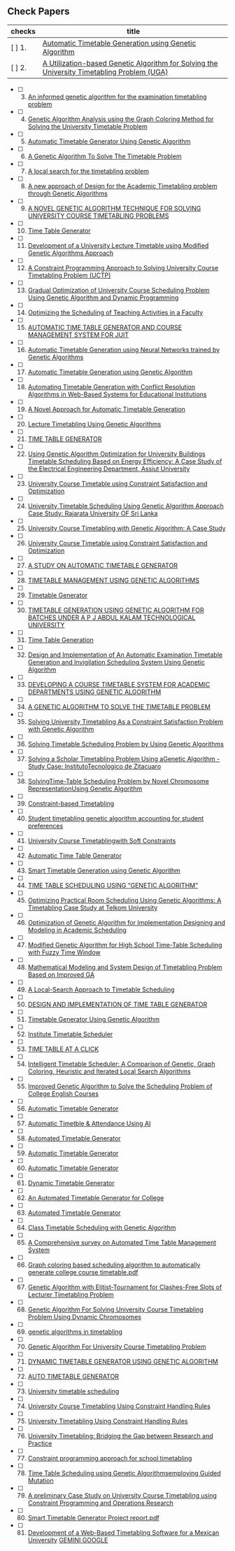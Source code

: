 ## Check Papers
|checks|title|
|---|---|
| [ ] 1.| [Automatic Timetable Generation using Genetic Algorithm](/Documents/Papers/1.Automatic%20Timetable%20Generation%20using%20Genetic%20Algorithm.pdf)|
| [ ] 2.| [A Utilization-based Genetic Algorithm for Solving the University Timetabling Problem (UGA)](/Documents/Papers/2.A%20Utilization-based%20Genetic%20Algorithm%20for%20Solving%20the%20University%20Timetabling%20Problem%20(UGA).pdf)|
- [ ] 3. [An informed genetic algorithm for the examination timetabling problem](/Documents/Papers/3.An%20informed%20genetic%20algorithm%20for%20the%20examination%20timetabling%20problem.pdf)
- [ ] 4. [Genetic Algorithm Analysis using the Graph Coloring Method for Solving the University Timetable Problem](/Documents/Papers/4.Genetic%20Algorithm%20Analysis%20using%20the%20Graph%20Coloring%20Method%20for%20Solving%20the%20%20University%20Timetable%20Problem.pdf)
- [ ] 5. [Automatic Timetable Generator Using Genetic Algorithm](/Documents/Papers/5.Automatic%20Timetable%20Generator%20Using%20Genetic%20%20Algorithm.pdf)
- [ ] 6. [A Genetic Algorithm To Solve The Timetable Problem](/Documents/Papers/6.A%20Genetic%20Algorithm%20To%20Solve%20The%20Timetable%20Problem.pdf)
- [ ] 7. [A local search for the timetabling problem](/Documents/Papers/7.A%20local%20search%20for%20the%20timetabling%20problem.pdf)
- [ ] 8. [A new approach of Design for the Academic Timetabling problem through Genetic Algorithms](/Documents/Papers/8.A%20new%20approach%20of%20Design%20for%20the%20Academic%20Timetabling%20problem%20through%20Genetic%20Algorithms.pdf)
- [ ] 9. [A NOVEL GENETIC ALGORITHM TECHNIQUE FOR SOLVING UNIVERSITY COURSE TIMETABLING PROBLEMS](/Documents/Papers/9.A%20NOVEL%20GENETIC%20ALGORITHM%20TECHNIQUE%20FOR%20SOLVING%20%20UNIVERSITY%20COURSE%20TIMETABLING%20PROBLEMS.pdf)
- [ ] 10. [Time Table Generator](/Documents/Papers/10.Time%20Table%20Generator.pdf)
- [ ] 11. [Development of a University Lecture Timetable using Modified Genetic Algorithms Approach](/Documents/Papers/11.Development%20of%20a%20University%20Lecture%20Timetable%20using%20%20Modified%20Genetic%20Algorithms%20Approach.pdf)
- [ ] 12. [A Constraint Programming Approach to Solving University Course Timetabling Problem (UCTP)](/Documents/Papers/12.A%20Constraint%20Programming%20Approach%20to%20Solving%20University%20Course%20Timetabling%20Problem%20(UCTP).pdf)
- [ ] 13. [Gradual Optimization of University Course Scheduling Problem Using Genetic Algorithm and Dynamic Programming](/Documents/Papers/13.Gradual%20Optimization%20of%20University%20Course%20Scheduling%20Problem%20Using%20Genetic%20Algorithm%20and%20Dynamic%20Programming.pdf)
- [ ] 14. [Optimizing the Scheduling of Teaching Activities in a Faculty](/Documents/Papers/14.Optimizing%20the%20Scheduling%20of%20Teaching%20Activities%20in%20a%20Faculty.pdf)
- [ ] 15. [AUTOMATIC TIME TABLE GENERATOR AND COURSE MANAGEMENT SYSTEM FOR JUIT](/Documents/Papers/15.AUTOMATIC%20TIME%20TABLE%20GENERATOR%20AND%20%20%20%20%20%20%20%20%20%20%20%20%20COURSE%20MANAGEMENT%20SYSTEM%20FOR%20JUIT.pdf)
- [ ] 16. [Automatic Timetable Generation using Neural Networks trained by Genetic Algorithms](/Documents/Papers/16.Automatic%20Timetable%20Generation%20using%20Neural%20Networks%20trained%20by%20Genetic%20Algorithms.pdf)
- [ ] 17. [Automatic Timetable Generation using Genetic Algorithm](/Documents/Papers/17.Automatic%20Timetable%20Generation%20using%20Genetic%20%20Algorithm.pdf)
- [ ] 18. [Automating Timetable Generation with Conflict Resolution Algorithms in Web-Based Systems for Educational Institutions](/Documents/Papers/18.Automating%20Timetable%20Generation%20with%20Conflict%20Resolution%20Algorithms%20in%20%20Web-Based%20Systems%20for%20Educational%20Institutions.pdf)
- [ ] 19. [A Novel Approach for Automatic Timetable Generation](/Documents/Papers/19.A%20Novel%20Approach%20for%20Automatic%20Timetable%20Generation.pdf)
- [ ] 20. [Lecture Timetabling Using Genetic Algorithms](/Documents/Papers/20.Lecture%20Timetabling%20Using%20Genetic%20Algorithms.pdf)
- [ ] 21. [TIME TABLE GENERATOR](/Documents/Papers/21.TIME%20TABLE%20GENERATOR.pdf)
- [ ] 22. [Using Genetic Algorithm Optimization for University Buildings Timetable Scheduling Based on Energy Efficiency: A Case Study of the Electrical Engineering Department, Assiut University](/Documents/Papers/22.Using%20Genetic%20Algorithm%20Optimization%20for%20University%20%20Buildings%20Timetable%20Scheduling%20Based%20on%20Energy%20%20Efficiency-A%20Case%20Study%20of%20the%20Electrical%20%20Engineering%20Department,%20Assiut%20University.pdf)
- [ ] 23. [University Course Timetable using Constraint Satisfaction and Optimization](/Documents/Papers/23.University%20Course%20Timetable%20using%20Constraint%20Satisfaction%20and%20Optimization.pdf)
- [ ] 24. [University Timetable Scheduling Using Genetic Algorithm Approach Case Study: Rajarata University OF Sri Lanka](/Documents/Papers/24.University%20Timetable%20Scheduling%20Using%20Genetic%20Algorithm%20%20Approach%20Case%20Study%20-%20Rajarata%20University%20OF%20Sri%20Lanka.pdf)
- [ ] 25. [University Course Timetabling with Genetic Algorithm: A Case Study](/Documents/Papers/25.University%20Course%20Timetabling%20with%20Genetic%20Algorithm%20A%20Case%20Study.pdf)
- [ ] 26. [University Course Timetable using Constraint Satisfaction and Optimization](/Documents/Papers/26.University%20Course%20Timetable%20using%20Constraint%20Satisfaction%20and%20Optimization.pdf)
- [ ] 27. [A STUDY ON AUTOMATIC TIMETABLE GENERATOR](/Documents/Papers/27.A%20STUDY%20ON%20AUTOMATIC%20TIMETABLE%20GENERATOR.pdf)
- [ ] 28. [TIMETABLE MANAGEMENT USING GENETIC ALGORITHMS](/Documents/Papers/28.TIMETABLE%20MANAGEMENT%20USING%20GENETIC%20ALGORITHMS.pdf)
- [ ] 29. [Timetable Generator](/Documents/Papers/29.Timetable%20Generator.pdf)
- [ ] 30. [TIMETABLE GENERATION USING GENETIC ALGORITHM FOR BATCHES UNDER A P J ABDUL KALAM TECHNOLOGICAL UNIVERSITY](/Documents/Papers/30.TIMETABLE%20GENERATION%20USING%20%20GENETIC%20ALGORITHM%20FOR%20BATCHES%20%20UNDER%20A%20P%20J%20ABDUL%20KALAM%20%20TECHNOLOGICAL%20UNIVERSITY.pdf)
- [ ] 31. [Time Table Generation](/Documents/Papers/31.Time%20Table%20Generation.pdf)
- [ ] 32. [Design and Implementation of An Automatic Examination Timetable Generation and Invigilation Scheduling System Using Genetic Algorithm](/Documents/Papers/32.Design%20and%20Implementation%20of%20An%20Automatic%20Examination%20%20Timetable%20Generation%20and%20Invigilation%20Scheduling%20System%20%20Using%20Genetic%20Algorithm.pdf)
- [ ] 33. [DEVELOPING A COURSE TIMETABLE SYSTEM FOR ACADEMIC DEPARTMENTS USING GENETIC ALGORITHM](/Documents/Papers/33.DEVELOPING%20A%20COURSE%20TIMETABLE%20SYSTEM%20FOR%20%20ACADEMIC%20DEPARTMENTS%20USING%20GENETIC%20%20ALGORITHM.pdf)
- [ ] 34. [A GENETIC ALGORITHM TO SOLVE THE TIMETABLE PROBLEM](/Documents/Papers/34.A%20GENETIC%20ALGORITHM%20TO%20SOLVE%20THE%20TIMETABLE%20PROBLEM.pdf)
- [ ] 35. [Solving University Timetabling As a Constraint Satisfaction Problem with Genetic Algorithm](/Documents/Papers/35.Solving%20University%20Timetabling%20As%20a%20Constraint%20%20Satisfaction%20Problem%20with%20Genetic%20Algorithm.pdf)
- [ ] 36. [Solving Timetable Scheduling Problem by Using Genetic Algorithms](/Documents/Papers/36.Solving%20Timetable%20Scheduling%20Problem%20by%20Using%20Genetic%20Algorithms.pdf)
- [ ] 37. [Solving a Scholar Timetabling Problem Using aGenetic Algorithm - Study Case: InstitutoTecnologico de Zitacuaro](/Documents/Papers/37.Solving%20a%20Scholar%20Timetabling%20Problem%20Using%20a%20Genetic%20Algorithm%20-%20Study%20Case%20-%20Instituto%20Tecnologico%20de%20Zitacuaro.pdf)
- [ ] 38. [SolvingTime-Table Scheduling Problem by Novel Chromosome RepresentationUsing Genetic Algorithm](/Documents/Papers/38.SolvingTime-Table%20Scheduling%20Problem%20by%20Novel%20%20Chromosome%20RepresentationUsing%20Genetic%20Algorithm.pdf)
- [ ] 39. [Constraint-based Timetabling](/Documents/Papers/39.Constraint-based%20Timetabling.pdf)
- [ ] 40. [Student timetabling genetic algorithm accounting for student preferences](/Documents/Papers/40.Student%20timetabling%20genetic%20algorithm%20accounting%20for%20student%20preferences.pdf)
- [ ] 41. [University Course Timetablingwith Soft Constraints](/Documents/Papers/41.University%20Course%20Timetabling%20with%20Soft%20Constraints.pdf)
- [ ] 42. [Automatic Time Table Generator ](/Documents/Papers/42.Automatic%20Time%20Table%20Generator%20.pdf)
- [ ] 43. [Smart Timetable Generation using Genetic Algorithm](/Documents/Papers/43.Smart%20Timetable%20Generation%20using%20Genetic%20Algorithm.pdf)
- [ ] 44. [TIME TABLE SCHEDULING USING “GENETIC ALGORITHM”](/Documents/Papers/44.TIME%20TABLE%20SCHEDULING%20USING%20“GENETIC%20%20ALGORITHM”.pdf)
- [ ] 45. [Optimizing Practical Room Scheduling Using Genetic Algorithms: A Timetabling Case Study at Telkom University](/Documents/Papers/45.Optimizing%20Practical%20Room%20Scheduling%20Using%20%20Genetic%20Algorithms-%20A%20Timetabling%20Case%20Study%20at%20%20Telkom%20University.pdf)
- [ ] 46. [Optimization of Genetic Algorithm for Implementation Designing and Modeling  in Academic Scheduling](/Documents/Papers/46.Optimization%20of%20Genetic%20Algorithm%20for%20Implementation%20%20Designing%20and%20Modeling%20%20in%20Academic%20Scheduling.pdf)
- [ ] 47. [Modified Genetic Algorithm for High School Time-Table Scheduling with Fuzzy Time Window](/Documents/Papers/47.Modified%20Genetic%20Algorithm%20for%20High%20School%20Time-%20Table%20Scheduling%20with%20Fuzzy%20Time%20Window.pdf)
- [ ] 48. [Mathematical Modeling and System Design of Timetabling Problem Based on Improved GA](/Documents/Papers/48.Mathematical%20Modeling%20and%20System%20Design%20of%20%20Timetabling%20Problem%20Based%20on%20Improved%20GA.pdf)
- [ ] 49. [A Local-Search Approach to Timetable Scheduling](/Documents/Papers/49.A%20Local-Search%20Approach%20to%20Timetable%20Scheduling.pdf)
- [ ] 50. [DESIGN AND IMPLEMENTATION OF TIME TABLE GENERATOR](/Documents/Papers/50.DESIGN%20AND%20IMPLEMENTATION%20OF%20TIME%20%20TABLE%20GENERATOR.pdf)
- [ ] 51. [Timetable Generator Using Genetic Algorithm](/Documents/Papers/51.Timetable%20Generator%20Using%20Genetic%20Algorithm.pdf)
- [ ] 52. [Institute Timetable Scheduler](/Documents/Papers/52.Institute%20Timetable%20Scheduler.pdf)
- [ ] 53. [TIME TABLE AT A CLICK ](/Documents/Papers/53.TIME%20TABLE%20AT%20A%20CLICK%20.pdf)
- [ ] 54. [Intelligent Timetable Scheduler: A Comparison of Genetic, Graph Coloring, Heuristic and Iterated Local Search Algorithms ](/Documents/Papers/54.Intelligent%20Timetable%20Scheduler%20-A%20Comparison%20%20of%20Genetic,%20Graph%20Coloring,%20Heuristic%20and%20%20Iterated%20Local%20Search%20Algorithms%20.pdf)
- [ ] 55. [Improved Genetic Algorithm to Solve the Scheduling Problem of College English Courses](/Documents/Papers/55.Improved%20Genetic%20Algorithm%20to%20Solve%20the%20Scheduling%20Problem%20of%20College%20English%20Courses.pdf)
- [ ] 56. [Automatic Timetable Generator](/Documents/Papers/56.Automatic%20Timetable%20Generator.pdf)
- [ ] 57. [Automatic Timetble & Attendance Using AI](/Documents/Papers/57.Automatic%20Timetble%20&%20Attendance%20Using%20AI.pdf)
- [ ] 58. [Automated Timetable Generator](/Documents/Papers/58.Automated%20Timetable%20Generator.pdf)
- [ ] 59. [Automatic Timetable Generator](/Documents/Papers/59.Automatic%20Timetable%20Generator.pdf)
- [ ] 60. [Automatic Timetable Generator](/Documents/Papers/60.Automatic%20Timetable%20Generator.pdf)
- [ ] 61. [Dynamic Timetable Generator](/Documents/Papers/61.Dynamic%20Timetable%20Generator.pdf)
- [ ] 62. [An Automated Timetable Generator for College](/Documents/Papers/62.An%20Automated%20Timetable%20Generator%20for%20College.pdf)
- [ ] 63. [Automated Timetable Generator](/Documents/Papers/63.Automated%20Timetable%20Generator.pdf)
- [ ] 64. [Class Timetable Scheduling with Genetic Algorithm](/Documents/Papers/64.Class%20Timetable%20Scheduling%20with%20Genetic%20Algorithm.pdf)
- [ ] 65. [A Comprehensive survey on Automated Time Table Management System](/Documents/Papers/65.A%20Comprehensive%20survey%20on%20Automated%20Time%20Table%20Management%20System.pdf)
- [ ] 66. [Graph coloring based scheduling algorithm to automatically generate college course timetable.pdf](/Documents/Papers/66.Graph%20coloring%20based%20scheduling%20algorithm%20to%20automatically%20generate%20college%20course%20timetable.pdf)
- [ ] 67. [Genetic Algorithm with Elitist-Tournament for Clashes-Free Slots of Lecturer Timetabling Problem](/Documents/Papers/67.Genetic%20Algorithm%20with%20Elitist-Tournament%20for%20Clashes-Free%20%20Slots%20of%20Lecturer%20Timetabling%20Problem.pdf)
- [ ] 68. [Genetic Algorithm For Solving University Course Timetabling Problem Using Dynamic Chromosomes](/Documents/Papers/68.Genetic%20Algorithm%20For%20Solving%20University%20Course%20%20Timetabling%20Problem%20Using%20Dynamic%20%20Chromosomes.pdf)
- [ ] 69. [genetic algorithms in timetabling](/Documents/Papers/69.genetic%20algorithms%20in%20timetabling.pdf)
- [ ] 70. [Genetic Algorithm For University Course Timetabling Problem](/Documents/Papers/70.Genetic%20Algorithm%20For%20University%20Course%20Timetabling%20Problem.pdf)
- [ ] 71. [DYNAMIC TIMETABLE GENERATOR USING GENETIC ALGORITHM](/Documents/Papers/71.DYNAMIC%20TIMETABLE%20GENERATOR%20USING%20GENETIC%20ALGORITHM.pdf)
- [ ] 72. [AUTO TIMETABLE GENERATOR](/Documents/Papers/72.AUTO%20TIMETABLE%20GENERATOR.pdf)
- [ ] 73. [University timetable scheduling](/Documents/Papers/73.University%20timetable%20scheduling.pdf)
- [ ] 74. [University Course Timetabling Using Constraint Handling Rules](/Documents/Papers/74.University%20Course%20Timetabling%20Using%20Constraint%20Handling%20Rules.pdf)
- [ ] 75. [University  Timetabling Using Constraint Handling Rules](/Documents/Papers/75.University%20Timetabling%20using%20Constraint%20Handling%20Rules.pdf)
- [ ] 76. [University Timetabling: Bridging the Gap between Research and Practice](/Documents/Papers/76.University%20Timetabling-%20Bridging%20the%20Gap%20between%20%20Research%20and%20Practice.pdf)
- [ ] 77. [Constraint programming approach for school timetabling](/Documents/Papers/77.Constraint%20programming%20approach%20for%20school%20timetabling.pdf)
- [ ] 78. [Time Table Scheduling using Genetic Algorithmsemploying Guided Mutation](/Documents/Papers/78.Time%20Table%20Scheduling%20using%20Genetic%20Algorithms%20employing%20Guided%20Mutation.pdf)
- [ ] 79. [A preliminary Case Study on University Course Timetabling using Constraint Programming and Operations Research](/Documents/Papers/79.A%20preliminary%20Case%20Study%20on%20University%20Course%20Timetabling%20using%20Constraint%20Programming%20and%20Operations%20Research.pdf)
- [ ] 80. [Smart Timetable Generator Project report.pdf](/Documents/Papers/80.Smart%20Timetable%20Generator%20Project%20report.pdf)
- [ ] 81. [Development of a Web-Based Timetabling Software for a Mexican University](/Documents/Papers/81.Development%20of%20a%20Web-Based%20%20Timetabling%20Software%20for%20a%20%20Mexican%20University.pdf)
[GEMINI GOOGLE](/Documents/Papers/GEMINI%20GOOGLE.pdf)